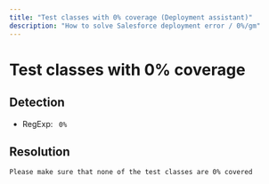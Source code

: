 ```yaml
---
title: "Test classes with 0% coverage (Deployment assistant)"
description: "How to solve Salesforce deployment error / 0%/gm"
---
```

<!-- markdownlint-disable MD013 -->
# Test classes with 0% coverage

## Detection

- RegExp: ` 0%`

## Resolution

```shell
Please make sure that none of the test classes are 0% covered
```
